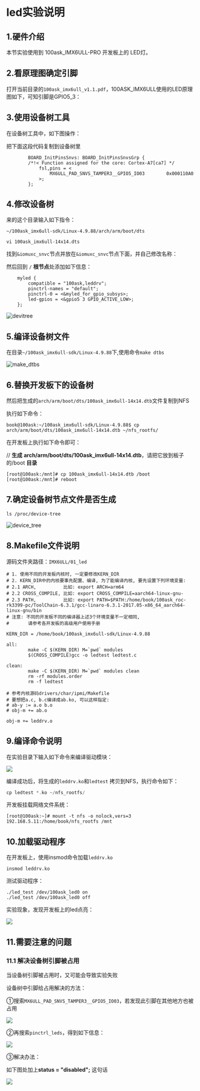 # led实验说明

## 1.硬件介绍
本节实验使用到 100ask_IMX6ULL-PRO 开发板上的 LED灯。

## 2.看原理图确定引脚

打开当前目录的`100ask_imx6ull_v1.1.pdf`，100ASK_IMX6ULL使用的LED原理图如下，可知引脚是GPIO5_3：

## 3.使用设备树工具

在设备树工具中，如下图操作：


把下面这段代码复制到设备树里

```
        BOARD_InitPinsSnvs: BOARD_InitPinsSnvsGrp {        
        /*!< Function assigned for the core: Cortex-A7[ca7] */
            fsl,pins = <
                MX6ULL_PAD_SNVS_TAMPER3__GPIO5_IO03        0x000110A0
            >;
        };
```



## 4.修改设备树

来的这个目录输入如下指令：

`~/100ask_imx6ull-sdk/Linux-4.9.88/arch/arm/boot/dts`

`vi 100ask_imx6ull-14x14.dts`

找到`&iomuxc_snvc`节点并放在`&iomuxc_snvc`节点下面，并自己修改名称：





然后回到 `/` **根节点**处添加如下信息：

```
    myled {
        compatible = "100ask,leddrv";
        pinctrl-names = "default";
        pinctrl-0 = <&myled_for_gpio_subsys>;
        led-gpios = <&gpio5 3 GPIO_ACTIVE_LOW>;
    };
```

![devitree](devicetree.jpg)



## 5.编译设备树文件

在目录`~/100ask_imx6ull-sdk/Linux-4.9.88`下,使用命令`make dtbs`

![make_dtbs](make_dtbs.jpg)





## 6.替换开发板下的设备树

然后把生成的`arch/arm/boot/dts/100ask_imx6ull-14x14.dtb`文件复制到NFS

执行如下命令：

```
book@100ask:~/100ask_imx6ull-sdk/Linux-4.9.88$ cp arch/arm/boot/dts/100ask_imx6ull-14x14.dtb ~/nfs_rootfs/
```



在开发板上执行如下命令即可：

// **生成** **arch/arm/boot/dts/100ask_imx6ull-14x14.dtb**，请把它放到板子的/boot **目录**

```
[root@100ask:/mnt]# cp 100ask_imx6ull-14x14.dtb /boot
[root@100ask:/mnt]# reboot
```



## 7.确定设备树节点文件是否生成

```
ls /proc/device-tree
```

![device_tree](device_tree.jpg)



## 8.Makefile文件说明

源码文件夹路径：`IMX6ULL/01_led`

```
# 1. 使用不同的开发板内核时, 一定要修改KERN_DIR
# 2. KERN_DIR中的内核要事先配置、编译, 为了能编译内核, 要先设置下列环境变量:
# 2.1 ARCH,          比如: export ARCH=arm64
# 2.2 CROSS_COMPILE, 比如: export CROSS_COMPILE=aarch64-linux-gnu-
# 2.3 PATH,          比如: export PATH=$PATH:/home/book/100ask_roc-rk3399-pc/ToolChain-6.3.1/gcc-linaro-6.3.1-2017.05-x86_64_aarch64-linux-gnu/bin 
# 注意: 不同的开发板不同的编译器上述3个环境变量不一定相同,
#       请参考各开发板的高级用户使用手册

KERN_DIR = /home/book/100ask_imx6ull-sdk/Linux-4.9.88

all:
        make -C $(KERN_DIR) M=`pwd` modules 
        $(CROSS_COMPILE)gcc -o ledtest ledtest.c 

clean:
        make -C $(KERN_DIR) M=`pwd` modules clean
        rm -rf modules.order
        rm -f ledtest

# 参考内核源码drivers/char/ipmi/Makefile
# 要想把a.c, b.c编译成ab.ko, 可以这样指定:
# ab-y := a.o b.o
# obj-m += ab.o

obj-m += leddrv.o
```



## 9.编译命令说明

在实验目录下输入如下命令来编译驱动模块：

![](make.jpg)

编译成功后，将生成的`leddrv.ko`和`ledtest` 拷贝到NFS，执行命令如下：

```c
cp ledtest *.ko ~/nfs_rootfs/
```

开发板挂载网络文件系统：

```
[root@100ask:~]# mount -t nfs -o nolock,vers=3 192.168.5.11:/home/book/nfs_rootfs /mnt
```



## 10.加载驱动程序

在开发板上，使用insmod命令加载`leddrv.ko`

```
insmod leddrv.ko
```

测试驱动程序：

```
./led_test /dev/100ask_led0 on
./led_test /dev/100ask_led0 off
```

实验现象，发现开发板上的led点亮：

![](test.jpg)



## 11.需要注意的问题

### 11.1 解决设备树引脚被占用

当设备树引脚被占用时，又可能会导致实验失败

设备树中引脚给占用解决的方法：

①搜索`MX6ULL_PAD_SNVS_TAMPER3__GPIO5_IO03`，若发现此引脚在其他地方也被占用

![](pin_occupy_.jpg)

②再搜索`pinctrl_leds`，得到如下信息：

![](pinctrl_leds.jpg)

③解决办法：

如下图处加上**status = "disabled";** 这句话

![](disable.jpg)